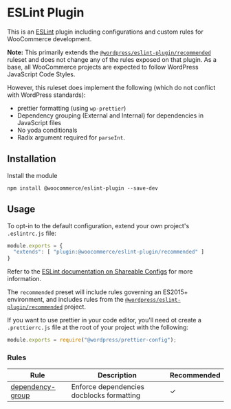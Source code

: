# ESLint Plugin

This is an [ESLint](https://eslint.org/) plugin including configurations and custom rules for WooCommerce development.

**Note:** This primarily extends the [`@wordpress/eslint-plugin/recommended`](https://github.com/WordPress/gutenberg/tree/master/packages/eslint-plugin) ruleset and does not change any of the rules exposed on that plugin. As a base, all WooCommerce projects are expected to follow WordPress JavaScript Code Styles.

However, this ruleset does implement the following (which do not conflict with WordPress standards):

- prettier formatting (using `wp-prettier`)
- Dependency grouping (External and Internal) for dependencies in JavaScript files
- No yoda conditionals
- Radix argument required for `parseInt`.

## Installation

Install the module

```
npm install @woocommerce/eslint-plugin --save-dev
```

## Usage

To opt-in to the default configuration, extend your own project's `.eslintrc.js` file:

```js
module.exports = {
  "extends": [ "plugin:@woocommerce/eslint-plugin/recommended" ]
}
```

Refer to the [ESLint documentation on Shareable Configs](http://eslint.org/docs/developer-guide/shareable-configs) for more information.

The `recommended` preset will include rules governing an ES2015+ environment, and includes rules from the [`@wordpress/eslint-plugin/recommended`](https://github.com/WordPress/gutenberg/tree/master/packages/eslint-plugin) project.

If you want to use prettier in your code editor, you'll need ot create a `.prettierrc.js` file at the root of your project with the following:

```js
module.exports = require("@wordpress/prettier-config");
```

### Rules

Rule|Description|Recommended
---|---|---
[dependency-group](/packages/eslint-plugin/docs/rules/dependency-group.md)|Enforce dependencies docblocks formatting|✓
